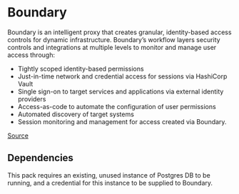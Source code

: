 # Boundary

Boundary is an intelligent proxy that creates granular, identity-based access controls for dynamic infrastructure. Boundary’s workflow layers security controls and integrations at multiple levels to monitor and manage user access through:

-  Tightly scoped identity-based permissions
- Just-in-time network and credential access for sessions via HashiCorp Vault
- Single sign-on to target services and applications via external identity providers
- Access-as-code to automate the configuration of user permissions
- Automated discovery of target systems
- Session monitoring and management for access created via Boundary.

[Source](https://www.boundaryproject.io/docs/what-is-boundary)

## Dependencies

This pack requires an existing, unused instance of Postgres DB to be running, and a credential for this instance to be supplied to Boundary.
